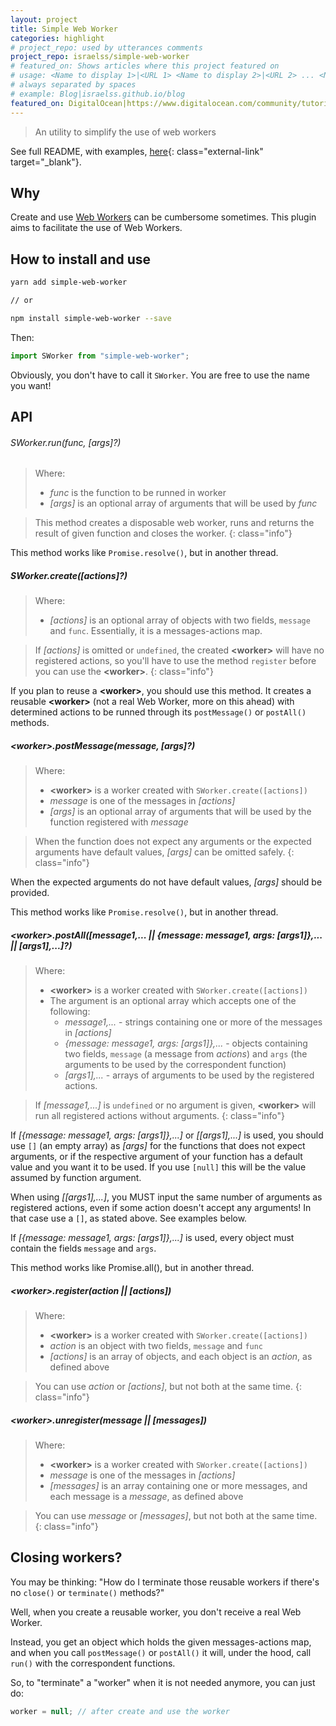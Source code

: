 ```yaml
---
layout: project
title: Simple Web Worker
categories: highlight
# project_repo: used by utterances comments
project_repo: israelss/simple-web-worker
# featured_on: Shows articles where this project featured on
# usage: <Name to display 1>|<URL 1> <Name to display 2>|<URL 2> ... <Name to display n>|<URL n>
# always separated by spaces
# example: Blog|israelss.github.io/blog
featured_on: DigitalOcean|https://www.digitalocean.com/community/tutorials/vuejs-vue-workers
---
```


> An utility to simplify the use of web workers

See full README, with examples, [here](https://github.com/israelss/simple-web-worker/){: class="external-link" target="_blank"}.

## Why

Create and use [Web Workers](https://developer.mozilla.org/en-US/docs/Web/API/Web_Workers_API/Using_web_workers) can be cumbersome sometimes. This plugin aims to facilitate the use of Web Workers.

## How to install and use

```bash
yarn add simple-web-worker

// or

npm install simple-web-worker --save
```

Then:

```javascript
import SWorker from "simple-web-worker";
```

Obviously, you don't have to call it `SWorker`. You are free to use the name you want!

## API

###### SWorker.run(_func, [args]?_)

> Where:
> - _func_ is the function to be runned in worker
> - _[args]_ is an optional array of arguments that will be used by _func_

> This method creates a disposable web worker, runs and returns the result of given function and closes the worker.
{: class="info"}

This method works like <code>Promise.resolve()</code>, but in another thread.

##### SWorker.create(_[actions]?_)

> Where:
> - _[actions]_ is an optional array of objects with two fields, `message` and `func`. Essentially, it is a messages-actions map.

> If _[actions]_ is omitted or `undefined`, the created **<worker\>** will have no registered actions, so you'll have to use the method `register` before you can use the **<worker\>**.
{: class="info"}

If you plan to reuse a **<worker\>**, you should use this method. It creates a reusable **<worker\>** (not a real Web Worker, more on this ahead) with determined actions to be runned through its `postMessage()` or `postAll()` methods.

##### <worker\>.postMessage(_message, [args]?_)

> Where:
> - **<worker\>** is a worker created with `SWorker.create([actions])`
> - _message_ is one of the messages in _[actions]_
> - _[args]_ is an optional array of arguments that will be used by the function registered with _message_

> When the function does not expect any arguments or the expected arguments have default values, _[args]_ can be omitted safely.
{: class="info"}

When the expected arguments do not have default values, _[args]_ should be provided.

This method works like <code>Promise.resolve()</code>, but in another thread.

##### <worker\>.postAll(_[message1,... || {message: message1, args: [args1]},... || [args1],...]?_)

> Where:
> - **<worker\>** is a worker created with `SWorker.create([actions])`
> - The argument is an optional array which accepts one of the following:
>   - _message1,..._ - strings containing one or more of the messages in _[actions]_
>   - _{message: message1, args: [args1]},..._ - objects containing two fields, `message` (a message from _actions_) and `args` (the arguments to be used by the correspondent function)
>   - _[args1],..._ - arrays of arguments to be used by the registered actions.

> If _[message1,...]_ is `undefined` or no argument is given, **<worker\>** will run all registered actions without arguments.
{: class="info"}

If _[{message: message1, args: [args1]},...]_ or _[[args1],...]_ is used, you should use `[]` (an empty array) as _[args]_ for the functions that does not expect arguments, or if the respective argument of your function has a default value and you want it to be used. If you use `[null]` this will be the value assumed by function argument.

When using _[[args1],...]_, you MUST input the same number of arguments as registered actions, even if some action doesn't accept any arguments! In that case use a `[]`, as stated above. See examples below.

If _[{message: message1, args: [args1]},...]_ is used, every object must contain the fields `message` and `args`.

This method works like Promise.all(), but in another thread.

##### <worker\>.register(_action_ || _[actions]_)

> Where:
> - **<worker\>** is a worker created with `SWorker.create([actions])`
> - _action_ is an object with two fields, `message` and `func`
> - _[actions]_ is an array of objects, and each object is an _action_, as defined above

> You can use _action_ or _[actions]_, but not both at the same time.
{: class="info"}

##### <worker\>.unregister(_message_ || _[messages]_)

> Where:
> - **<worker\>** is a worker created with `SWorker.create([actions])`
> - _message_ is one of the messages in _[actions]_
> - _[messages]_ is an array containing one or more messages, and each message is a _message_, as defined above

> You can use _message_ or _[messages]_, but not both at the same time.
{: class="info"}

## Closing workers?

You may be thinking: "How do I terminate those reusable workers if there's no `close()` or `terminate()` methods?"

Well, when you create a reusable worker, you don't receive a real Web Worker.

Instead, you get an object which holds the given messages-actions map, and when you call `postMessage()` or `postAll()` it will, under the hood, call `run()` with the correspondent functions.

So, to "terminate" a "worker" when it is not needed anymore, you can just do:

```javascript
worker = null; // after create and use the worker
```
